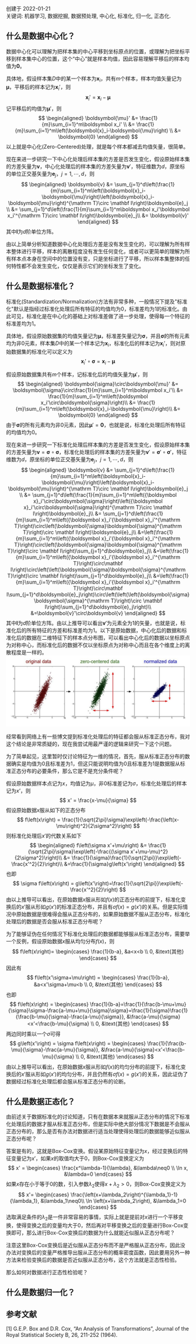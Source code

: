 创建于 2022-01-21<br>
关键词: 机器学习, 数据挖掘, 数据预处理, 中心化, 标准化, 归一化, 正态化.

## 什么是数据中心化？

数据中心化可以理解为把样本集的中心平移到坐标原点的位置，或理解为把坐标平移到样本集中心的位置，这个“中心”就是样本均值，因此容易理解平移后的样本均值为$\boldsymbol{0}$。

具体地，假设样本集$D$中的某一个样本为$\boldsymbol{x}_i$，共有$m$个样本，样本均值矢量记为$\boldsymbol{\mu}$，平移后的样本记为$\boldsymbol x_i'$，则
$$
\boldsymbol x_i' = \boldsymbol{x}_i-\boldsymbol{\mu}
$$
记平移后的均值为$\boldsymbol{\mu}'$，则
$$
\begin{aligned}
\boldsymbol{\mu}' &= \frac{1}{m}\sum_{i=1}^m\boldsymbol x_i' \\
&= \frac{1}{m}\sum_{i=1}^m\left(\boldsymbol{x}_i-\boldsymbol{\mu}\right) \\
&= \boldsymbol{0}
\end{aligned}
$$
以上就是中心化(Zero-Centered)处理，就是每个样本都减去均值矢量，很简单。

现在来进一步研究一下中心化处理后样本集的方差是否发生变化，假设原始样本集的方差矢量为$\boldsymbol{v}$，中心化处理后的样本集的方差矢量为$\boldsymbol{v}'$，特征维数为$d$，原坐标的单位正交基矢量为$\boldsymbol{e}_j$，$j=1,\cdots,d$，则
$$
\begin{aligned}
\boldsymbol{v} &= \sum_{j=1}^d\left(\frac{1}{m}\sum_{i=1}^m\left(\boldsymbol{x}_i-\boldsymbol{\mu}\right)\left(\boldsymbol{x}_i-\boldsymbol{\mu}\right)^{\mathrm T}\circ \mathbf I\right)\boldsymbol{e}_j \\
&= \sum_{j=1}^d\left(\frac{1}{m}\sum_{i=1}^m\boldsymbol x_i'\boldsymbol x_i'^{\mathrm T}\circ \mathbf I\right)\boldsymbol{e}_j\\
&= \boldsymbol{v}'
\end{aligned}
$$
其中$\mathbf I$为$d$阶单位方阵。

由以上简单分析知道数据中心化处理后方差是没有发生变化的，可以理解为所有样本整体进行平移，样本的离散程度没有发生任何变化，或者可以更简单的理解为所有样本点本身在空间中的位置没有变，只是坐标进行了平移，所以样本集整体的任何特性都不会发生变化，仅仅是表示它们的坐标发生了变化。

## 什么是数据标准化？

标准化(Standardization/Normalization)方法有非常多种，一般情况下提及"标准化"默认是指经过标准化处理后所有特征的均值均为$0$，标准差均为$1$的标准化。由此可见，标准化是在中心化的基础上对标准差做了进一步处理，使得每一个特征的标准差均为$1$。

具体地，假设原始数据集的均值矢量记为$\boldsymbol{\mu}$，标准差矢量记为$\boldsymbol{\sigma}$，并且$\boldsymbol{\sigma}$的所有元素均为非$0$元素，样本集$D$中的某一个样本记为$\boldsymbol{x}_i$，标准化后的样本记为$\boldsymbol{x}_i'$，则对原始数据集的标准化可以定义为
$$
\boldsymbol {x}_i'\circ\boldsymbol{\sigma} = \boldsymbol{x}_i-\boldsymbol{\mu}
$$

假设原始数据集共有$m$个样本，记标准化后的均值矢量为$\boldsymbol{\mu}'$，则
$$
\begin{aligned}
\boldsymbol{\sigma}\circ\boldsymbol{\mu}' &= \boldsymbol{\sigma}\circ\frac{1}{m}\sum_{i=1}^m\boldsymbol x_i'\\
&= \frac{1}{m}\sum_{i=1}^m\left(\boldsymbol x_i'\circ\boldsymbol{\sigma}\right)\\
&= \frac{1}{m}\sum_{i=1}^m\left(\boldsymbol{x}_i-\boldsymbol{\mu}\right)\\
&= \boldsymbol{0}
\end{aligned}
$$
由于$\boldsymbol{\sigma}$的所有元素均为非$0$元素，因此$\boldsymbol{\mu}'=\boldsymbol{0}$，也就是说，标准化处理后所有特征的均值均为$0$。

现在来进一步研究一下标准化处理后样本集的方差是否发生变化，假设原始样本集的方差矢量为$\boldsymbol{v}=\boldsymbol{\sigma}\circ\boldsymbol{\sigma}$，标准化处理后的样本集的方差矢量为$\boldsymbol{v}'=\boldsymbol{\sigma}'\circ\boldsymbol{\sigma}'$，特征维数为$d$，原坐标的单位正交基矢量为$\boldsymbol{e}_j$，$j=1,\cdots,d$，则
$$
\begin{aligned}
\boldsymbol{v} &= \sum_{j=1}^d\left(\frac{1}{m}\sum_{i=1}^m\left(\boldsymbol{x}_i-\boldsymbol{\mu}\right)\left(\boldsymbol{x}_i-\boldsymbol{\mu}\right)^{\mathrm T}\circ \mathbf I\right)\boldsymbol{e}_j \\
&= \sum_{j=1}^d\left(\frac{1}{m}\sum_{i=1}^m\left({\boldsymbol x}_i'\circ\boldsymbol{\sigma}\right)\left({\boldsymbol x}_i'\circ\boldsymbol{\sigma}\right)^{\mathrm T}\circ \mathbf I\right)\boldsymbol{e}_j\\
&= \sum_{j=1}^d\left(\frac{1}{m}\sum_{i=1}^m\left({\boldsymbol x}_i'{\boldsymbol x}_i'^{\mathrm T}\right)\circ\left(\boldsymbol{\sigma}\boldsymbol{\sigma}^{\mathrm T}\right)\circ \mathbf I\right)\boldsymbol{e}_j\\
&=\left(\frac{1}{m}\sum_{i=1}^m\left({\boldsymbol x}_i'{\boldsymbol x}_i'^{\mathrm T}\right)\circ\left(\boldsymbol{\sigma}\boldsymbol{\sigma}^{\mathrm T}\right)\circ \mathbf I\right)\sum_{j=1}^d\boldsymbol{e}_j\\
&=\left(\frac{1}{m}\sum_{i=1}^m\left({\boldsymbol x}_i'{\boldsymbol x}_i'^{\mathrm T}\right)\circ\mathbf I\right)\circ\left(\left(\boldsymbol{\sigma}\boldsymbol{\sigma}^{\mathrm T}\right)\circ \mathbf I\right)\sum_{j=1}^d\boldsymbol{e}_j\\
&=\left(\frac{1}{m}\sum_{i=1}^m\left({\boldsymbol x}_i'{\boldsymbol x}_i'^{\mathrm T}\right)\circ\mathbf I\sum_{j=1}^d\boldsymbol{e}_j\right)\circ\left(\left(\left(\boldsymbol{\sigma}\boldsymbol{\sigma}^{\mathrm T}\right)\circ \mathbf I\right)\sum_{j=1}^d\boldsymbol{e}_j\right)\\
&=\boldsymbol{v}'\circ\boldsymbol{v}
\end{aligned}
$$
其中$\mathbf I$为$d$阶单位方阵。由以上推导可以看出$\boldsymbol{v}'$为元素全为$1$的矢量，也就是说，标准化后的所有特征的方差和标准差均为$1$。以下是原始数据，中心化后的数据和标准化后的数据在二维特征下的样本点分布图，可以看出中心化后的数据以坐标原点为对称中心，而标准化后的数据不仅以坐标原点为对称中心而且在各个维度上的离散程度是一样的。
![image-20220124111332166](img/image-20220124111332166.png)

经常看到网络上有一些博文提到标准化处理后的特征都会服从标准正态分布，我对这个结论是非常质疑的，现在我尝试用最严谨的逻辑来研究一下这个问题。

为了简单起见，这里暂时仅讨论特征为一维的情况，首先，服从标准正态分布的数据确实是均值为$0$且标准差为$1$，但这只能说明均值为$0$且标准差为$1$是数据服从标准正态分布的必要条件，那么它是不是充分条件呢？

假设原始数据样本点记为$x$，均值记为$\mu$，非$0$标准差记为$\sigma$，标准化处理后的样本记为$x’$，则
$$
x' = \frac{x-\mu}{\sigma}
$$
假设原始数据$x$服从如下的正态分布
$$
f\left(x\right) = \frac{1}{\sqrt{2\pi}\sigma}\exp\left(-\frac{\left(x-\mu\right)^2}{2\sigma^2}\right)
$$
则标准化处理后$x'$的代数关系如下
$$
\begin{aligned}
f\left(\sigma x'+\mu\right) &= \frac{1}{\sqrt{2\pi}\sigma}\exp\left(-\frac{(\sigma x'+\mu-\mu)^2}{2\sigma^2}\right)\\
&= \frac{1}{\sigma}\frac{1}{\sqrt{2\pi}}\exp\left(-\frac{x'^2}{2}\right)\\
&=\frac{1}{\sigma}g\left(x'\right)
\end{aligned}
$$
也即
$$
\sigma f\left(x\right) = g\left(x'\right)=\frac{1}{\sqrt{2\pi}}\exp\left(-\frac{x'^2}{2}\right)
$$
由以上推导可以看出，在原始数据$x$服从形如$f\left(x\right)$的正态分布的前提下，标准化变换后的$x'$服从形如$g\left(x'\right)$的标准正态分布，并且有$\sigma f\left(x\right)=g\left(x'\right)$的关系。但是实际情况中原始数据是很难得会服从正态分布的，如果原始数据不服从正态分布，标准化处理后的数据是否会服从标准正态分布呢？

为了能够证伪在任何情况下标准化处理后的数据都能够服从标准正态分布，需要举一个反例，假设原始数据$x$服从均匀分布$f\left(x\right)$，则
$$
f\left(x\right)=
\begin{cases}
\frac{1}{b-a}, &a<x<b \\
0, &\text{其他} 
\end{cases}
$$
因此有
$$
f\left(x'\sigma+\mu\right) =
\begin{cases}
\frac{1}{b-a}, &a<x'\sigma+\mu<b \\
0, &\text{其他} 
\end{cases}
$$
也即
$$
f\left(x\right) =
\begin{cases}
\frac{1}{b-a}=\frac{1}{\frac{b-\mu+\mu}{\sigma}\sigma-\frac{a-\mu+\mu}{\sigma}\sigma}=\frac{1}{\sigma}\frac{1}{\frac{b-\mu}{\sigma}-\frac{a-\mu}{\sigma}}, &\frac{a-\mu}{\sigma}<x'<\frac{b-\mu}{\sigma} \\
0, &\text{其他} 
\end{cases}
$$
两边同时乘以一个$\sigma$可得
$$
g\left(x'\right) = \sigma f\left(x\right) =
\begin{cases}
\frac{1}{\frac{b-\mu}{\sigma}-\frac{a-\mu}{\sigma}}, &\frac{a-\mu}{\sigma}<x'<\frac{b-\mu}{\sigma} \\
0, &\text{其他} 
\end{cases}
$$
由以上推导可以看出，在原始数据$x$服从形如$f\left(x\right)$的均匀分布的前提下，标准化变换后的$x'$服从形如$g\left(x'\right)$的均匀分布，并且仍然有$\sigma f\left(x\right)=g\left(x'\right)$的关系，因此证伪了数据经过标准化处理后都会服从标准正态分布的论断。

## 什么是数据正态化？

由前述关于数据标准化的讨论知道，只有在数据本来就服从正态分布的情况下标准化处理后的数据才服从标准正态分布，但是实际中绝大部分情况下数据是不会服从正态分布的，那么是否有办法对数据进行适当处理使得处理后的数据能够近似服从正态分布呢？

答案是有的，这就是Box-Cox变换。假设某原始特征变量记为$x$，经过变换后的特征变量记为$x'$，如果$x$的取值均大于$0$，则Box-Cox变换定义为
$$
x' =
\begin{cases}
\frac{x^\lambda-1}{\lambda}, &\lambda\neq0 \\
\ln x, &\lambda=0
\end{cases}
$$
如果$x$存在小于等于$0$的数，引入参数$\lambda_2$使得$x+\lambda_2>0$，则Box-Cox变换定义为
$$
x'=
\begin{cases}
\frac{\left(x+\lambda_2\right)^{\lambda_1}-1}{\lambda_1}, &\lambda_1\neq0\\
\ln \left(x+\lambda_2\right), &\lambda_1=0
\end{cases}
$$
选取满足条件的$\lambda_2$是一件非常容易的事情，实际上就是提前对$x$进行一个平移变换，使得变换之后的变量均大于$0$，然后再对平移变换之后的变量进行Box-Cox变换即可，那么进行Box-Cox变换后的数据为什么就能近似服从正态分布呢？

注意这里Box-Cox变换后是近似服从正态分布而不是严格服从正态分布，因此没办法对变换后的变量严格推导出服从正态分布的概率密度函数，因此要用另外一种方法来检验变换后的数据是否近似服从正态分布，这个方法就是正态性检验。

那么如何对数据进行正态性检验呢？



## 什么是数据归一化？



## 参考文献

[1] G.E.P. Box and D.R. Cox, “An Analysis of Transformations”, Journal of the Royal Statistical Society B, 26, 211-252 (1964).<br>
